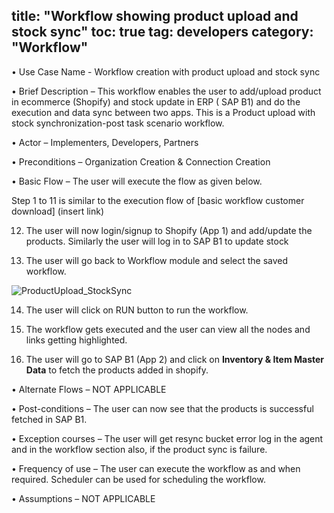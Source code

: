 title: "Workflow showing product upload and stock sync"
toc: true
tag: developers
category: "Workflow"
---


•	Use Case Name - Workflow creation with product upload and stock sync

•	Brief Description – This workflow enables the user to add/upload product in ecommerce (Shopify) and stock update in ERP ( SAP B1) and do the execution and data sync between two apps. This is a Product upload with stock synchronization-post task scenario workflow.
 
•	Actor – Implementers, Developers, Partners     

•	Preconditions – Organization Creation & Connection Creation 

•	Basic Flow – The user will execute the flow as given below.

Step 1 to 11 is similar to the execution flow of [basic workflow customer download] (insert link)

12. The user will now login/signup to Shopify (App 1) and add/update the products. Similarly the user will log in to SAP B1 to  update stock 


13. The user will go back to Workflow module and select the saved workflow.

![ProductUpload_StockSync](media/ProductUpload_StockSync.png)

14. The user will click on RUN button to run the workflow.

15. The workflow gets executed and the user can view all the nodes and links getting highlighted.

16.  The user will go to SAP B1 (App 2) and click on **Inventory & Item Master Data** to fetch the products added in shopify. 

•	Alternate Flows – NOT APPLICABLE 

•	Post-conditions – The user can now see that the products  is successful fetched in SAP B1.

•	Exception courses –  The user will get resync bucket error log in the agent and in the workflow section also, if 
    the product sync is failure.

•	Frequency of use  – The user can execute the workflow as and when required. Scheduler can be used for scheduling the workflow.

•	Assumptions – NOT APPLICABLE 